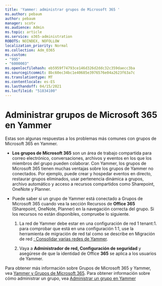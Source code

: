 ```yaml
---
title: 'Yammer: administrar grupos de Microsoft 365 '
ms.author: pebaum
author: pebaum
manager: scotv
ms.audience: Admin
ms.topic: article
ms.service: o365-administration
ROBOTS: NOINDEX, NOFOLLOW
localization_priority: Normal
ms.collection: Adm_O365
ms.custom:
- "995"
- "6000003"
ms.openlocfilehash: eb5959f74793ce146d326d2ddc32c359daecc3ba
ms.sourcegitcommit: 8bc60ec34bc1e40685e3976576e04a2623f63a7c
ms.translationtype: MT
ms.contentlocale: es-ES
ms.lasthandoff: 04/15/2021
ms.locfileid: "51834100"
---
```

# <a name="manage-microsoft-365-groups-in-yammer"></a>Administrar grupos de Microsoft 365 en Yammer

Estas son algunas respuestas a los problemas más comunes con grupos de Microsoft 365 en Yammer.

* **Los grupos de Microsoft 365** son un área de trabajo compartida para correo electrónico, conversaciones, archivos y eventos en los que los miembros del grupo pueden colaborar. Con Yammer, los grupos de Microsoft 365 tienen muchas ventajas sobre los grupos de Yammer no conectados. Por ejemplo, puede crear y hospedar eventos en directo, restaurar grupos eliminados, usar pertenencia dinámica a grupos, archivo automático y acceso a recursos compartidos como Sharepoint, OneNote y Planner.

* Puede saber si un grupo de Yammer está conectado a Grupos de Microsoft 365 cuando vea la sección Recursos de **Office 365** (Sharepoint, OneNote, Planner) en la navegación correcta del grupo. Si los recursos no están disponibles, compruebe lo siguiente.

  1. La red de Yammer debe estar en una configuración de red 1 tenant:1. para comprobar que está en una configuración 1:1, use la herramienta de migración de red tal como se describe en Migración de red [: Consolidar varias redes de Yammer](https://docs.microsoft.com/yammer/configure-your-yammer-network/consolidate-multiple-yammer-networks). 

  2. Vaya a **Administrador de red, Configuración de seguridad** y asegúrese de que la identidad de Office **365** se aplica a los usuarios de Yammer.

Para obtener más información sobre Grupos de Microsoft 365 y Yammer, vea [Yammer y Grupos de Microsoft 365](https://docs.microsoft.com/yammer/manage-yammer-groups/yammer-and-office-365-groups). Para obtener información sobre cómo administrar un grupo, vea [Administrar un grupo en Yammer](https://support.office.com/article/Manage-a-group-in-Yammer-6e05c6d6-5548-4c88-89cd-e6757a514ef2)
